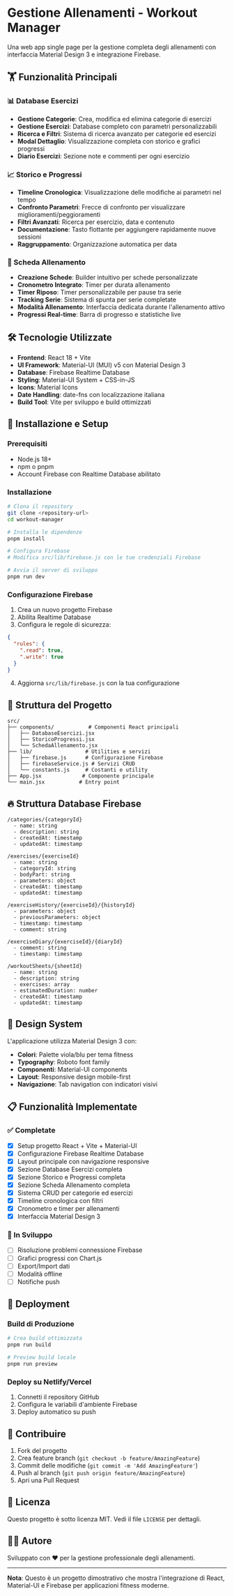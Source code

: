 # Gestione Allenamenti - Workout Manager

Una web app single page per la gestione completa degli allenamenti con interfaccia Material Design 3 e integrazione Firebase.

## 🏋️ Funzionalità Principali

### 📊 Database Esercizi
- **Gestione Categorie**: Crea, modifica ed elimina categorie di esercizi
- **Gestione Esercizi**: Database completo con parametri personalizzabili
- **Ricerca e Filtri**: Sistema di ricerca avanzato per categorie ed esercizi
- **Modal Dettaglio**: Visualizzazione completa con storico e grafici progressi
- **Diario Esercizi**: Sezione note e commenti per ogni esercizio

### 📈 Storico e Progressi
- **Timeline Cronologica**: Visualizzazione delle modifiche ai parametri nel tempo
- **Confronto Parametri**: Frecce di confronto per visualizzare miglioramenti/peggioramenti
- **Filtri Avanzati**: Ricerca per esercizio, data e contenuto
- **Documentazione**: Tasto flottante per aggiungere rapidamente nuove sessioni
- **Raggruppamento**: Organizzazione automatica per data

### 🏃 Scheda Allenamento
- **Creazione Schede**: Builder intuitivo per schede personalizzate
- **Cronometro Integrato**: Timer per durata allenamento
- **Timer Riposo**: Timer personalizzabile per pause tra serie
- **Tracking Serie**: Sistema di spunta per serie completate
- **Modalità Allenamento**: Interfaccia dedicata durante l'allenamento attivo
- **Progressi Real-time**: Barra di progresso e statistiche live

## 🛠️ Tecnologie Utilizzate

- **Frontend**: React 18 + Vite
- **UI Framework**: Material-UI (MUI) v5 con Material Design 3
- **Database**: Firebase Realtime Database
- **Styling**: Material-UI System + CSS-in-JS
- **Icons**: Material Icons
- **Date Handling**: date-fns con localizzazione italiana
- **Build Tool**: Vite per sviluppo e build ottimizzati

## 🚀 Installazione e Setup

### Prerequisiti
- Node.js 18+ 
- npm o pnpm
- Account Firebase con Realtime Database abilitato

### Installazione
```bash
# Clona il repository
git clone <repository-url>
cd workout-manager

# Installa le dipendenze
pnpm install

# Configura Firebase
# Modifica src/lib/firebase.js con le tue credenziali Firebase

# Avvia il server di sviluppo
pnpm run dev
```

### Configurazione Firebase
1. Crea un nuovo progetto Firebase
2. Abilita Realtime Database
3. Configura le regole di sicurezza:
```json
{
  "rules": {
    ".read": true,
    ".write": true
  }
}
```
4. Aggiorna `src/lib/firebase.js` con la tua configurazione

## 📱 Struttura del Progetto

```
src/
├── components/           # Componenti React principali
│   ├── DatabaseEsercizi.jsx
│   ├── StoricoProgressi.jsx
│   └── SchedaAllenamento.jsx
├── lib/                 # Utilities e servizi
│   ├── firebase.js      # Configurazione Firebase
│   ├── firebaseService.js # Servizi CRUD
│   └── constants.js     # Costanti e utility
├── App.jsx             # Componente principale
└── main.jsx           # Entry point
```

## 🔥 Struttura Database Firebase

```
/categories/{categoryId}
  - name: string
  - description: string
  - createdAt: timestamp
  - updatedAt: timestamp

/exercises/{exerciseId}
  - name: string
  - categoryId: string
  - bodyPart: string
  - parameters: object
  - createdAt: timestamp
  - updatedAt: timestamp

/exerciseHistory/{exerciseId}/{historyId}
  - parameters: object
  - previousParameters: object
  - timestamp: timestamp
  - comment: string

/exerciseDiary/{exerciseId}/{diaryId}
  - comment: string
  - timestamp: timestamp

/workoutSheets/{sheetId}
  - name: string
  - description: string
  - exercises: array
  - estimatedDuration: number
  - createdAt: timestamp
  - updatedAt: timestamp
```

## 🎨 Design System

L'applicazione utilizza Material Design 3 con:
- **Colori**: Palette viola/blu per tema fitness
- **Typography**: Roboto font family
- **Componenti**: Material-UI components
- **Layout**: Responsive design mobile-first
- **Navigazione**: Tab navigation con indicatori visivi

## 📋 Funzionalità Implementate

### ✅ Completate
- [x] Setup progetto React + Vite + Material-UI
- [x] Configurazione Firebase Realtime Database
- [x] Layout principale con navigazione responsive
- [x] Sezione Database Esercizi completa
- [x] Sezione Storico e Progressi completa
- [x] Sezione Scheda Allenamento completa
- [x] Sistema CRUD per categorie ed esercizi
- [x] Timeline cronologica con filtri
- [x] Cronometro e timer per allenamenti
- [x] Interfaccia Material Design 3

### 🔄 In Sviluppo
- [ ] Risoluzione problemi connessione Firebase
- [ ] Grafici progressi con Chart.js
- [ ] Export/Import dati
- [ ] Modalità offline
- [ ] Notifiche push

## 🚀 Deployment

### Build di Produzione
```bash
# Crea build ottimizzata
pnpm run build

# Preview build locale
pnpm run preview
```

### Deploy su Netlify/Vercel
1. Connetti il repository GitHub
2. Configura le variabili d'ambiente Firebase
3. Deploy automatico su push

## 🤝 Contribuire

1. Fork del progetto
2. Crea feature branch (`git checkout -b feature/AmazingFeature`)
3. Commit delle modifiche (`git commit -m 'Add AmazingFeature'`)
4. Push al branch (`git push origin feature/AmazingFeature`)
5. Apri una Pull Request

## 📄 Licenza

Questo progetto è sotto licenza MIT. Vedi il file `LICENSE` per dettagli.

## 👨‍💻 Autore

Sviluppato con ❤️ per la gestione professionale degli allenamenti.

---

**Nota**: Questo è un progetto dimostrativo che mostra l'integrazione di React, Material-UI e Firebase per applicazioni fitness moderne.

